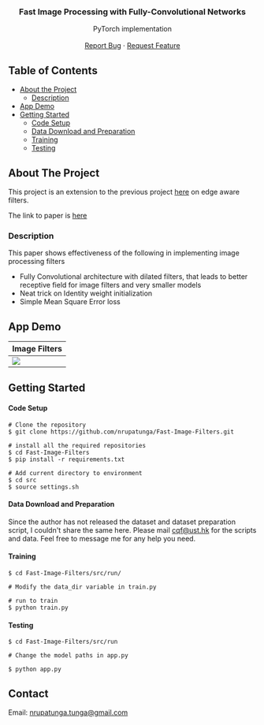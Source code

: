 <p align="center">
<h3 align="center">Fast Image Processing with Fully-Convolutional Networks</h3>

<p align="center">
PyTorch implementation
<br />
<br />
<a href="https://github.com/nrupatunga/Fast-Image-Filters/issues">Report Bug</a>
·
<a href="https://github.com/nrupatunga/Fast-Image-Filters/issues">Request Feature</a>
</p>
</p> 

<!-- TABLE OF CONTENTS -->
## Table of Contents
* [About the Project](#about-the-project)
	- [Description](#description)
* [App Demo](#app-demo)
* [Getting Started](#getting-started)
	- [Code Setup](#code-setup)
	- [Data Download and Preparation](#data-download)
	- [Training](#training)
	- [Testing](#testing)

<!-- ABOUT THE PROJECT -->
## About The Project

This project is an extension to the previous project
[here](https://github.com/nrupatunga/pytorch-deaf) on edge aware
filters.

The link to paper is [here](https://arxiv.org/abs/1709.00643)

### Description

This paper shows effectiveness of the following in implementing image
processing filters

- Fully Convolutional architecture with dilated filters, that leads to
better receptive field for image filters and very smaller models
- Neat trick on Identity weight initialization
- Simple Mean Square Error loss

<!-- APP DEMO-->
## App Demo
|Image Filters|
|------------------------|
|![](https://github.com/nrupatunga/Fast-Image-Filters/blob/master/src/run/demo/output.gif)|

<!-- GETTING STARTED -->
## Getting Started

#### Code Setup
```
# Clone the repository
$ git clone https://github.com/nrupatunga/Fast-Image-Filters.git

# install all the required repositories
$ cd Fast-Image-Filters
$ pip install -r requirements.txt

# Add current directory to environment
$ cd src
$ source settings.sh
```

#### Data Download and Preparation

Since the author has not released the dataset and dataset preparation
script, I couldn't share the same here. Please mail cqf@ust.hk for the
scripts and data. Feel free to message me for any help you need.

#### Training
```
$ cd Fast-Image-Filters/src/run/

# Modify the data_dir variable in train.py

# run to train
$ python train.py
```

#### Testing
```
$ cd Fast-Image-Filters/src/run

# Change the model paths in app.py

$ python app.py
```

## Contact

Email: nrupatunga.tunga@gmail.com
